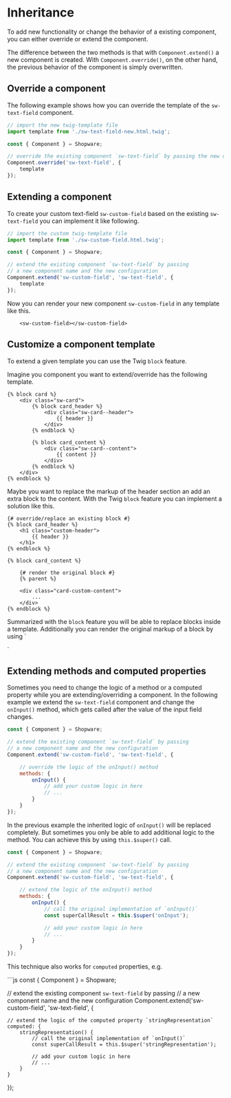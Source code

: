 # Inheritance

To add new functionality or change the behavior of a existing component, you can either override or extend the component.

The difference between the two methods is that with `Component.extend()` a new component is created. With `Component.override()`, on the other hand, the previous behavior of the component is simply overwritten.

## Override a component

The following example shows how you can override the template of the `sw-text-field` component.

```javascript
// import the new twig-template file
import template from './sw-text-field-new.html.twig';

const { Component } = Shopware;

// override the existing component `sw-text-field` by passing the new configuration
Component.override('sw-text-field', {
    template
});
```

## Extending a component

To create your custom text-field `sw-custom-field` based on the existing `sw-text-field` you can implement it like following.

```javascript
// import the custom twig-template file
import template from './sw-custom-field.html.twig';

const { Component } = Shopware;

// extend the existing component `sw-text-field` by passing
// a new component name and the new configuration
Component.extend('sw-custom-field', 'sw-text-field', {
    template
});
```

Now you can render your new component `sw-custom-field` in any template like this.

```text
    <sw-custom-field></sw-custom-field>
```

## Customize a component template

To extend a given template you can use the Twig `block` feature.

Imagine you component you want to extend/override has the following template.

```text
{% block card %}
    <div class="sw-card">
        {% block card_header %}
            <div class="sw-card--header">
                {{ header }}
            </div>
        {% endblock %}

        {% block card_content %}
            <div class="sw-card--content">
                {{ content }}
            </div>
        {% endblock %}
    </div>
{% endblock %}
```

Maybe you want to replace the markup of the header section an add an extra block to the content. With the Twig `block` feature you can implement a solution like this.

```text
{# override/replace an existing block #}
{% block card_header %}
    <h1 class="custom-header">
        {{ header }}
    </h1>
{% endblock %}

{% block card_content %}

    {# render the original block #}
    {% parent %}

    <div class="card-custom-content">
        ...
    </div>
{% endblock %}
```

Summarized with the `block` feature you will be able to replace blocks inside a template. Additionally you can render the original markup of a block by using \`

\`

## Extending methods and computed properties

Sometimes you need to change the logic of a method or a computed property while you are extending/overriding a component. In the following example we extend the `sw-text-field` component and change the `onInput()` method, which gets called after the value of the input field changes.

```javascript
const { Component } = Shopware;

// extend the existing component `sw-text-field` by passing
// a new component name and the new configuration
Component.extend('sw-custom-field', 'sw-text-field', {

    // override the logic of the onInput() method
    methods: {
        onInput() {
            // add your custom logic in here
            // ...
        }
    }
});
```

In the previous example the inherited logic of `onInput()` will be replaced completely. But sometimes you only be able to add additional logic to the method. You can achieve this by using `this.$super()` call.

```javascript
const { Component } = Shopware;

// extend the existing component `sw-text-field` by passing
// a new component name and the new configuration
Component.extend('sw-custom-field', 'sw-text-field', {

    // extend the logic of the onInput() method
    methods: {
        onInput() {
            // call the original implementation of `onInput()`
            const superCallResult = this.$super('onInput');

            // add your custom logic in here
            // ...
        }
    }
});
```

This technique also works for `computed` properties, e.g.

\`\`\`js const { Component } = Shopware;

// extend the existing component `sw-text-field` by passing // a new component name and the new configuration Component.extend\('sw-custom-field', 'sw-text-field', {

```text
// extend the logic of the computed property `stringRepresentation`
computed: {
    stringRepresentation() {
        // call the original implementation of `onInput()`
        const superCallResult = this.$super('stringRepresentation');

        // add your custom logic in here
        // ...
    }
}
```

}\);

